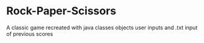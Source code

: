 # Rock-Paper-Scissors
A classic game recreated with java classes objects user inputs and .txt input of previous scores

